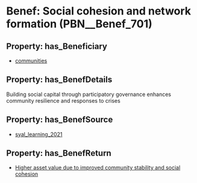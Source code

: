 # Benef: __Social cohesion and network formation__ (PBN__Benef_701)

## Property: has_Beneficiary

* [communities](../Stakeholder/PBN__Stakeholder_4)

## Property: has_BenefDetails

Building social capital through participatory governance enhances community resilience and responses to crises

## Property: has_BenefSource

* [syal_learning_2021](../Article/PBN__Article_137)

## Property: has_BenefReturn

* [Higher asset value due to improved community stability and social cohesion](../BenefReturn/PBN__BenefReturn_747)

